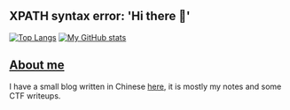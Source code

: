 ## XPATH syntax error: 'Hi there 🖖'

[![Top Langs](https://github-readme-stats.vercel.app/api/top-langs/?username=lebr0nli&layout=compact&bg_color=30,f2ffe6,e6ffff)](https://github.com/lebr0nli?tab=repositories)
[![My GitHub stats](https://github-readme-stats.vercel.app/api?username=lebr0nli&count_private=true&show_icons=true&icon_color=f3437a&bg_color=30,f2ffe6,e6ffff)](https://github.com/lebr0nli?tab=repositories)

## [About me](https://lebr0nli.github.io/blog/about/)

I have a small blog written in Chinese [here](https://lebr0nli.github.io/blog/), it is mostly my notes and some CTF writeups.
